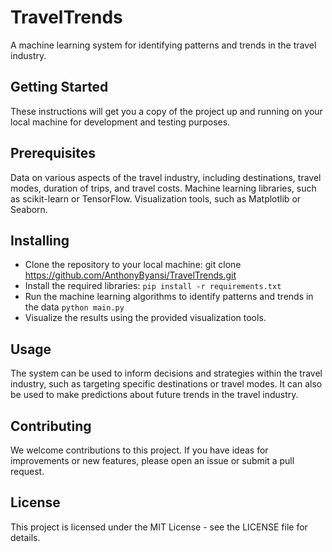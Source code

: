 # TravelTrends
A machine learning system for identifying patterns and trends in the travel industry.

## Getting Started
These instructions will get you a copy of the project up and running on your local machine for development and testing purposes.

## Prerequisites
Data on various aspects of the travel industry, including destinations, travel modes, duration of trips, and travel costs.
Machine learning libraries, such as scikit-learn or TensorFlow.
Visualization tools, such as Matplotlib or Seaborn.
## Installing
* Clone the repository to your local machine: git clone https://github.com/AnthonyByansi/TravelTrends.git
* Install the required libraries: `pip install -r requirements.txt`
* Run the machine learning algorithms to identify patterns and trends in the data `python main.py`
* Visualize the results using the provided visualization tools.

## Usage
The system can be used to inform decisions and strategies within the travel industry, such as targeting specific destinations or travel modes. It can also be used to make predictions about future trends in the travel industry.

## Contributing
We welcome contributions to this project. If you have ideas for improvements or new features, please open an issue or submit a pull request.

## License
This project is licensed under the MIT License - see the LICENSE file for details.


